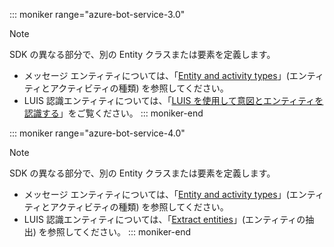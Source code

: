 ::: moniker range="azure-bot-service-3.0"
> [!NOTE]
> SDK の異なる部分で、別の Entity クラスまたは要素を定義します。
> - メッセージ エンティティについては、「[Entity and activity types](https://docs.microsoft.com/en-us/azure/bot-service/bot-service-activities-entities?view=azure-bot-service-4.0)」(エンティティとアクティビティの種類) を参照してください。
> - LUIS 認識エンティティについては、「[LUIS を使用して意図とエンティティを認識する](../nodejs/bot-builder-nodejs-recognize-intent-luis.md)」をご覧ください。
::: moniker-end

::: moniker range="azure-bot-service-4.0"
> [!NOTE]
> SDK の異なる部分で、別の Entity クラスまたは要素を定義します。
> - メッセージ エンティティについては、「[Entity and activity types](https://docs.microsoft.com/en-us/azure/bot-service/bot-service-activities-entities?view=azure-bot-service-4.0)」(エンティティとアクティビティの種類) を参照してください。
> - LUIS 認識エンティティについては、「[Extract entities](../v4sdk/bot-builder-howto-v4-luis.md)」(エンティティの抽出) を参照してください。
::: moniker-end
